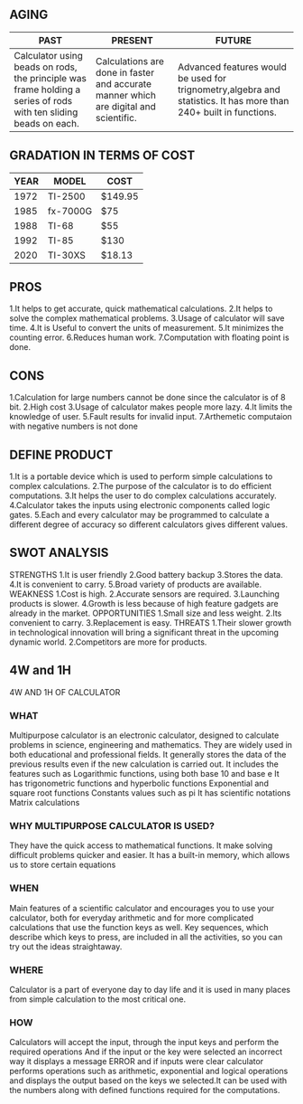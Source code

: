 ## AGING
| PAST | PRESENT | FUTURE |
|---|---|---|
|Calculator using beads on rods, the principle was frame holding a series of rods with ten sliding beads on each.|Calculations are done in faster and accurate manner which are digital and scientific.| Advanced features would be used for trignometry,algebra and statistics. It has more than 240+ built in functions.|                                      
## GRADATION IN TERMS OF COST
|YEAR|MODEL|COST|
|-------------------------|-----------------------|--------------|
|1972|TI-2500|$149.95|
|1985|fx-7000G|$75|
|1988|TI-68|$55|
|1992|TI-85|$130|
|2020 |TI-30XS|$18.13|
## PROS
1.It helps to get accurate, quick mathematical calculations.
2.It helps to solve the complex mathematical problems.
3.Usage of calculator will save time.
4.It is Useful to convert the units of measurement.
5.It minimizes the counting error.
6.Reduces human work.
7.Computation with floating point is done.
## CONS
1.Calculation for large numbers cannot be done since the calculator is of 8 bit.
2.High cost
3.Usage of calculator makes people more lazy.
4.It limits the knowledge of user.
5.Fault results for invalid input.
7.Arthemetic computaion with negative numbers is not done
## DEFINE PRODUCT        
1.It is a portable device which is used to perform simple calculations to complex calculations.
2.The purpose of the calculator is to do efficient computations.
3.It helps the user to do complex calculations accurately.
4.Calculator takes the inputs using electronic components called logic gates.
5.Each and every calculator may be programmed to calculate a different degree of accuracy so different calculators gives different values.
## SWOT ANALYSIS   
STRENGTHS
1.It is user friendly
2.Good battery backup
3.Stores the data.
4.It is convenient to carry.
5.Broad variety of products are available. 
WEAKNESS
1.Cost is high.
2.Accurate sensors are required.
3.Launching products is slower.
4.Growth is less because of high feature gadgets are already in the market.
OPPORTUNITIES
1.Small size and less weight.
2.Its convenient to carry.
3.Replacement is easy.
THREATS
1.Their slower growth in technological innovation will bring a significant threat in the upcoming dynamic world.
2.Competitors are more for products.
## 4W and 1H
4W AND 1H OF CALCULATOR
### WHAT 
Multipurpose calculator is an electronic calculator, designed to calculate problems in science, engineering and mathematics. They are widely used in both educational and professional fields.
It generally stores the data of the previous results even if the new calculation is carried out.
It includes the features such as
Logarithmic functions, using both base 10 and base e
It has trigonometric functions and hyperbolic functions
Exponential and square root functions
Constants values such as pi 
It has scientific notations
Matrix calculations  
### WHY MULTIPURPOSE CALCULATOR IS USED?
They have the quick access to mathematical functions. It make solving difficult problems quicker and easier. It has a built-in memory, which allows us to store certain equations
### WHEN
Main features of a scientific calculator and encourages you to use your calculator, both for everyday arithmetic and for more complicated calculations that use the function keys as well. Key sequences, which describe which keys to press, are included in all the activities, so you can try out the ideas straightaway.
### WHERE
Calculator is a part of everyone day to day life and it is used in many places from simple calculation to the most critical one.
### HOW
Calculators will accept the input, through the input keys and perform the required operations And if the input or the key were selected an incorrect way it displays a message ERROR and if inputs were clear calculator performs operations such as arithmetic, exponential and logical operations and displays the output based on the keys we selected.It can be used with the numbers along with defined functions required for the computations.

















